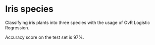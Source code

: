 # Iris species
Classifying iris plants into three species with the usage of OvR Logistic Regression.

Accuracy score on the test set is 97%.
